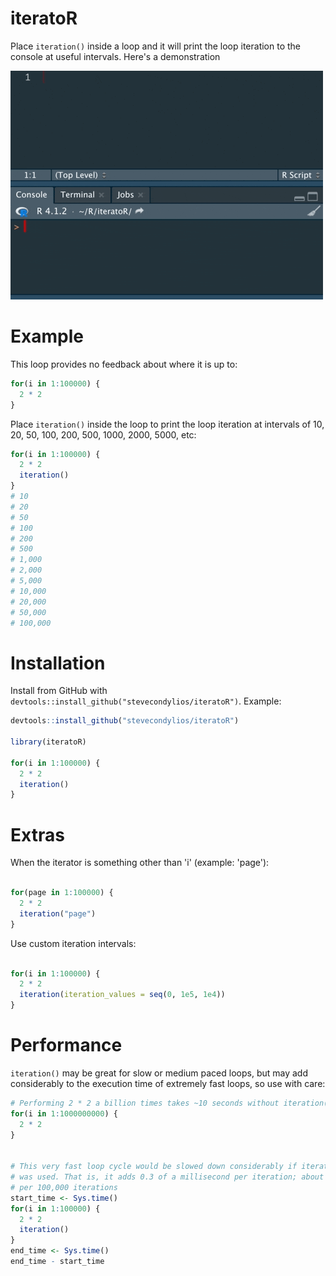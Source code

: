 # iteratoR

Place `iteration()` inside a loop and it will print the loop iteration to the console at useful intervals. Here's a demonstration


<img src="man/figures/iteratoR.gif">


# Example

This loop provides no feedback about where it is up to:

```r
for(i in 1:100000) {
  2 * 2
}
```

Place `iteration()` inside the loop to print the loop iteration at intervals of 10, 20, 50, 100, 200, 500, 1000, 2000, 5000, etc: 

```r
for(i in 1:100000) {
  2 * 2
  iteration()
}
# 10
# 20
# 50
# 100
# 200
# 500
# 1,000
# 2,000
# 5,000
# 10,000
# 20,000
# 50,000
# 100,000
```


# Installation

Install from GitHub with `devtools::install_github("stevecondylios/iteratoR")`. Example:

```r
devtools::install_github("stevecondylios/iteratoR")

library(iteratoR)

for(i in 1:100000) {
  2 * 2
  iteration()
}
```



# Extras

When the iterator is something other than 'i' (example: 'page'):

```r

for(page in 1:100000) {
  2 * 2
  iteration("page")
}

```

Use custom iteration intervals:

```r

for(i in 1:100000) {
  2 * 2
  iteration(iteration_values = seq(0, 1e5, 1e4))
}

```


# Performance

`iteration()` may be great for slow or medium paced loops, but may add considerably to the execution time of extremely fast loops, so use with care:

```r
# Performing 2 * 2 a billion times takes ~10 seconds without iteration()
for(i in 1:1000000000) {
  2 * 2
}


# This very fast loop cycle would be slowed down considerably if iteration() 
# was used. That is, it adds 0.3 of a millisecond per iteration; about 4 seconds 
# per 100,000 iterations
start_time <- Sys.time()
for(i in 1:100000) {
  2 * 2
  iteration()
}
end_time <- Sys.time()
end_time - start_time
```
